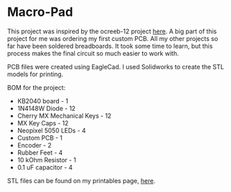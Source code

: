 # Macro-Pad
This project was inspired by the ocreeb-12 project <a href='https://github.com/sb-ocr/ocreeb-12'>here</a>.  A big part of this project for me was ordering my first custom PCB.  All my other projects so far have been soldered breadboards.  It took some time to learn, but this process makes the final circuit so much easier to work with.

PCB files were created using EagleCad.  I used Solidworks to create the STL models for printing.  

BOM for the project:
<ul>
  <li>KB2040 board - 1
  <li>1N4148W Diode - 12
  <li>Cherry MX Mechanical Keys - 12
  <li>MX Key Caps - 12
  <li>Neopixel 5050 LEDs - 4
  <li>Custom PCB - 1
  <li>Encoder - 2
  <li>Rubber Feet - 4
  <li>10 kOhm Resistor - 1
  <li>0.1 uF capacitor - 4
</ul>

STL files can be found on my printables page, <a href=''>here</a>.  
